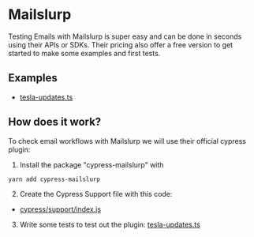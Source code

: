 # Mailslurp

Testing Emails with Mailslurp is super easy and can be done in seconds using their APIs or SDKs. Their pricing also offer a free version to get started to make some examples and first tests.

## Examples
- [tesla-updates.ts](cypress/integration/tesla-updates.ts)

## How does it work? 

To check email workflows with Mailslurp we will use their official cypress plugin:
1. Install the package "cypress-mailslurp" with
```
yarn add cypress-mailslurp
```
2. Create the Cypress Support file with this code:
- [cypress/support/index.js](cypress/support/index.js)

3. Write some tests to test out the plugin: [tesla-updates.ts](/cypress/integration/tesla-updates.ts)